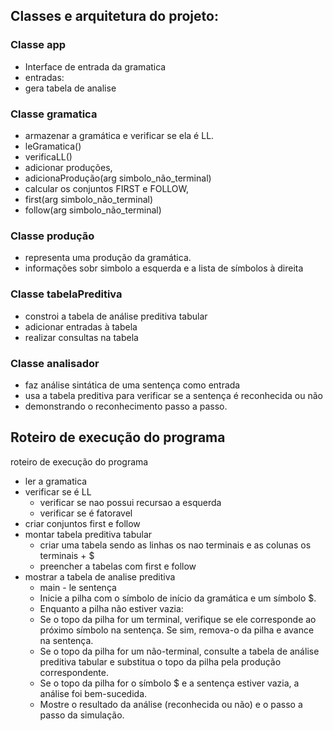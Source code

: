 ## Classes e arquitetura do projeto:

### Classe app
* Interface de entrada da gramatica
* entradas:
* gera tabela de analise


### Classe gramatica
* armazenar a gramática e verificar se ela é LL.
* leGramatica()
* verificaLL()
* adicionar produções,
* adicionaProdução(arg simbolo_não_terminal)
* calcular os conjuntos FIRST e FOLLOW,
* first(arg simbolo_não_terminal)
* follow(arg simbolo_não_terminal)


### Classe produção
* representa uma produção da gramática.
* informações sobr simbolo a esquerda e a lista de símbolos à direita

### Classe tabelaPreditiva
* constroi a tabela de análise preditiva tabular
* adicionar entradas à tabela
* realizar consultas na tabela

### Classe analisador
* faz análise sintática de uma sentença como entrada
* usa a tabela preditiva para verificar se a sentença é reconhecida ou não
* demonstrando o reconhecimento passo a passo.

## Roteiro de execução do programa
roteiro de execução do programa


* ler a gramatica
* verificar se é LL 
  * verificar se nao possui recursao a esquerda
  * verificar se é fatoravel
* criar conjuntos first e follow
* montar tabela preditiva tabular
  * criar uma tabela sendo as linhas os nao terminais e as colunas os terminais + $
  * preencher a tabelas com first e follow
* mostrar a tabela de analise preditiva
  * main - le sentença
  * Inicie a pilha com o símbolo de início da gramática e um símbolo $.
  * Enquanto a pilha não estiver vazia:
  * Se o topo da pilha for um terminal, verifique se ele corresponde ao próximo símbolo na sentença. Se sim, remova-o da pilha e avance na sentença.
  * Se o topo da pilha for um não-terminal, consulte a tabela de análise preditiva tabular e substitua o topo da pilha pela produção correspondente.
  * Se o topo da pilha for o símbolo $ e a sentença estiver vazia, a análise foi bem-sucedida.
  * Mostre o resultado da análise (reconhecida ou não) e o passo a passo da simulação.
